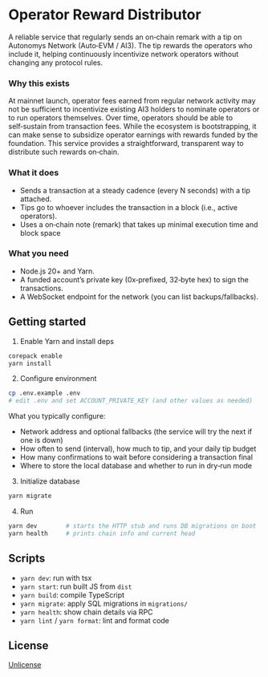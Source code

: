 # Operator Reward Distributor

A reliable service that regularly sends an on‑chain remark with a tip on Autonomys Network (Auto‑EVM / AI3). The tip rewards the operators who include it, helping continuously incentivize network operators without changing any protocol rules.

### Why this exists

At mainnet launch, operator fees earned from regular network activity may not be sufficient to incentivize existing AI3 holders to nominate operators or to run operators themselves. Over time, operators should be able to self‑sustain from transaction fees. While the ecosystem is bootstrapping, it can make sense to subsidize operator earnings with rewards funded by the foundation. This service provides a straightforward, transparent way to distribute such rewards on‑chain.

### What it does

- Sends a transaction at a steady cadence (every N seconds) with a tip attached.
- Tips go to whoever includes the transaction in a block (i.e., active operators).
- Uses a on‑chain note (remark) that takes up minimal execution time and block space

### What you need

- Node.js 20+ and Yarn.
- A funded account’s private key (0x‑prefixed, 32‑byte hex) to sign the transactions.
- A WebSocket endpoint for the network (you can list backups/fallbacks).

## Getting started

1. Enable Yarn and install deps

```bash
corepack enable
yarn install
```

2. Configure environment

```bash
cp .env.example .env
# edit .env and set ACCOUNT_PRIVATE_KEY (and other values as needed)
```

What you typically configure:

- Network address and optional fallbacks (the service will try the next if one is down)
- How often to send (interval), how much to tip, and your daily tip budget
- How many confirmations to wait before considering a transaction final
- Where to store the local database and whether to run in dry‑run mode

3. Initialize database

```bash
yarn migrate
```

4. Run

```bash
yarn dev        # starts the HTTP stub and runs DB migrations on boot
yarn health     # prints chain info and current head
```

## Scripts

- `yarn dev`: run with tsx
- `yarn start`: run built JS from `dist`
- `yarn build`: compile TypeScript
- `yarn migrate`: apply SQL migrations in `migrations/`
- `yarn health`: show chain details via RPC
- `yarn lint` / `yarn format`: lint and format code

## License

[Unlicense](LICENSE)
